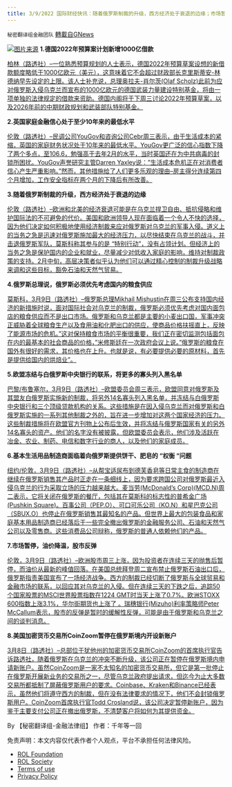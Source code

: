 ```yaml
---
title: 3/9/2022 国际财经快讯：随着俄罗斯制裁的升级，西方经济处于衰退的边缘；市场暂停，油价降温，股市反弹
---
```

`秘密翻译组金融团队` [轉載自GNews](https://gnews.org/zh-hans/2132199/)

![](https://assets.gnews.org/wp-content/uploads/2022/03/20220309-2.jpg)[图片来源](https://dzm0ugdauank9.cloudfront.net/wp-content/uploads/2022/03/2022-03-08T135118Z_1_LYNXMPEI270OY_RTROPTP_0_GLOBAL-ECONOMY-KEMP_1.jpg)
**1.德国2022年预算案计划新增1000亿借款**

[柏林（路透社）–一位熟悉预算规划的人士表示，德国2022年预算草案设想的新借款额度略低于1000亿欧元（美元），这意味着它不会超过财政部长克里斯蒂安-林德纳早先设定的上限。该人士补充说，总理奥拉夫-肖尔茨(Olaf Scholz)此前为应对俄罗斯入侵乌克兰而宣布的1000亿欧元的德国武装力量建设特别基金，将由一项单独的法律规定的借款来资助。德国内阁将于下周三讨论2022年预算草案，以及2026年前的中期财政规划和武装部队特别基金。](https://www.oann.com/german-2022-budget-plans-100-billion-in-new-borrowing-source/)

**2.英国家庭金融信心处于至少10年来的最低水平**

[伦敦（路透社）–民调公司YouGov和咨询公司Cebr周三表示，由于生活成本的紧缩，英国的家庭财务状况处于10年来的最低水平。YouGov更广泛的信心指数下降了两个多点，至106.6，勉强高于去年2月的水平，当时英国还在为中共病毒的封锁所困扰。YouGov声誉研究主管Darren Yaxley说：”生活成本危机正在对消费者信心产生严重影响。”然而，其他措施给了人们更多乐观的理由–房主得分连续第四个月增加，工作安全指标在两个月的下降后有所改善。](https://www.oann.com/uk-household-financial-confidence-at-lowest-levels-in-at-least-10-years-yougov-cebr/)

**3.随着俄罗斯制裁的升级，西方经济处于衰退的边缘**

[伦敦（路透社）–欧洲和北美的经济衰退可能是在乌克兰捍卫自由、抵抗侵略和维护国际法的不可避免的代价。美国和欧洲领导人现在面临着一个令人不快的选择，因为他们决定如何积极地使用经济制裁来应对俄罗斯对乌克兰的军事入侵。道义上的当务之急是迅速对俄罗斯施加最大的经济压力，以尽快结束在乌克兰的战斗，并击退俄罗斯军队，莫斯科称其参与的是 “特别行动”，没有占领计划。但经济上的当务之急是保护国内的企业和就业，尽量减少对低收入家庭的影响，维持对制裁政策的支持。2月中旬，高层决策者似乎认为他们可以通过精心控制的制裁升级战略来调和这些目标，豁免石油和天然气贸易。](https://www.oann.com/column-western-economies-on-brink-of-recession-as-russia-sanctions-escalate-kemp/)

**4.俄罗斯总理说，俄罗斯必须优先考虑国内的粮食供应**

[莫斯科，3月9日（路透社）–俄罗斯总理Mikhail Mishustin在周三公布支持国内经济的新措施时说，面对国际社会对乌克兰的制裁，俄罗斯必须优先考虑对国内面包店的粮食供应而不是出口市场。俄罗斯和乌克兰都是主要的小麦出口国，军事冲突正威胁着全球粮食生产以及食用油和化肥出口的供应，使商品价格扶摇直上，反映了能源市场的危机。”这对保持粮食市场的平衡很重要，我们正在密切监测包括面包在内的最基本的社会商品的价格，”米修斯廷在一次政府会议上说。”俄罗斯的粮食在国外有很好的需求，其价格也在上升。也就是说，有必要提供必要的原材料，首先是提供给国内的烘焙业”。](https://www.reuters.com/business/russia-must-prioritize-domestic-grain-supplies-bread-pm-says-2022-03-09/)

**5.欧盟冻结与白俄罗斯中央银行的联系，将更多的寡头列入黑名单**

[巴黎/布鲁塞尔，3月9日（路透社）–欧盟委员会周三表示，欧盟同意对俄罗斯及其盟友白俄罗斯实施新的制裁，将另外14名寡头列入黑名单，并冻结与白俄罗斯中央银行和三个顶级贷款机构的关系。这些措施是在因入侵乌克兰而对俄罗斯和白俄罗斯实施的一系列其他制裁之外的，旨在进一步增加对这两个国家经济的压力。这些制裁措施将在欧盟官方刊物上公布后生效，并将冻结与俄罗斯国家有关的另外14名寡头的资产。他们的名字没有被披露，但欧盟委员会表示，他们涉及活跃在冶金、农业、制药、电信和数字行业的商人，以及他们的家庭成员。](https://www.reuters.com/world/europe/france-eu-has-approved-new-sanctions-package-against-russians-belarus-banks-2022-03-09/)

**6.基本生活用品制造商面临着向俄罗斯提供饼干、肥皂的 “权衡 “问题**

[纽约/伦敦，3月9日（路透社）–从帮宝适尿布到德芙香皂等日常主食的制造商在继续在俄罗斯销售其产品时正走在一条细线上，因为要求跨国公司对俄罗斯最近入侵乌克兰的行为采取立场的压力越来越大。麦当劳(McDonald’s Corp)(MCD.N)周二表示，它将关闭在俄罗斯的餐厅，包括其在莫斯科的标志性的普希金广场(Pushkin Square)。百事公司（PEP.O）、可口可乐公司（KO.N）和星巴克公司（SBUX.O）也停止在俄罗斯销售其最知名的产品。但世界上最大的包装食品和家庭基本用品制造商已经落后于一些完全撤出俄罗斯的金融服务公司、石油和天然气公司以及零售商。这些消费品公司辩称，俄罗斯的普通人依赖他们的产品。](https://www.reuters.com/business/retail-consumer/makers-basic-necessities-face-tradeoff-supplying-russia-with-cookies-soap-2022-03-09/)

**7.市场暂停，油价降温，股市反弹**

[伦敦，3月9日（路透社）–欧洲股市周三上涨，因为投资者在连续三天的抛售后暂停，而油价从最新的峰值回落。在美国总统拜登周二宣布禁止俄罗斯石油出口后，俄罗斯指责美国宣布了一场经济战争。西方的制裁已经切断了俄罗斯与全球贸易和金融市场的联系，以回应其对乌克兰的入侵。但在连续三天的下跌之后，追踪50个国家股票的MSCI世界股票指数在1224 GMT时当天上涨了0.7%。欧洲STOXX 600指数上涨3.1%，华尔街期货也上涨了 。瑞穗银行(Mizuho)利率策略师Peter McCallum表示，股市的反弹是暂时的缓解性反弹，可能是由于俄罗斯和乌克兰之间的谈判消息。](https://www.reuters.com/markets/europe/global-markets-wrapup-1-2022-03-09/)

**8.美国加密货币交易所CoinZoom暂停在俄罗斯境内开设新账户**

[3月8日（路透社）–总部位于犹他州的加密货币交易所CoinZoom的首席执行官告诉路透社，随着俄罗斯在乌克兰的冲突不断升级，该公司正在暂停在俄罗斯境内申请新账户。虽然CoinZoom是一家不太知名的加密货币交易所，但它是第一批停止在俄罗斯开展新业务的交易所之一，尽管乌克兰政府提出请求，但迄今为止大多数交易所都抵制了屏蔽俄罗斯用户的要求。Coinbase、Kraken和Binance已经表示，虽然他们将遵守西方的制裁，但在没有法律要求的情况下，他们不会封锁俄罗斯用户。CoinZoom首席执行官Todd Crosland说，该公司决定暂停新账户，因为鉴于主要支付公司正在撤出俄罗斯，不清楚客户将如何为其提供资金。](https://www.reuters.com/business/finance/us-crypto-exchange-coinzoom-pausing-new-accounts-within-russia-ceo-2022-03-08/)

By 【秘密翻译组-金融法律组】
作者：千年等一回

 

免责声明：本文内容仅代表作者个人观点，平台不承担任何法律风险。

- [ROL Foundation](https://rolfoundation.org/)
- [ROL Society](https://rolsociety.org/)
- [Terms of use](https://gnews.org/terms-of-use-3/)
- [Privacy Policy](https://gnews.org/privacy-policy/)
